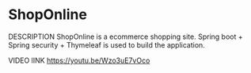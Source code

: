 # ShopOnline

DESCRIPTION
	ShopOnline is a ecommerce shopping site. Spring boot + Spring security + Thymeleaf is used to build the application.

VIDEO lINK
	https://youtu.be/Wzo3uE7vOco